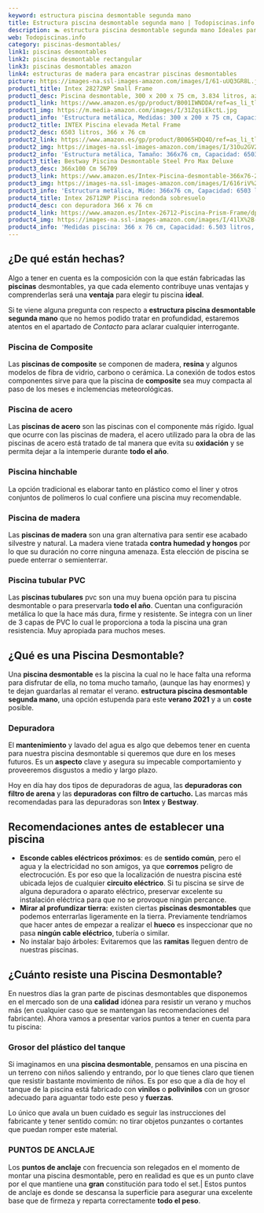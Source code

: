 ```yaml
---
keyword: estructura piscina desmontable segunda mano
title: Estructura piscina desmontable segunda mano | Todopiscinas.info
description: 🏊 estructura piscina desmontable segunda mano Ideales para este verano 2021. Aquí puedes comprar estructura piscina desmontable segunda mano y comparar con otras similares. No dejes escapar estructura piscina desmontable segunda mano a un precio realmente tentador.
web: Todopiscinas.info
category: piscinas-desmontables/
link1: piscinas desmontables
link2: piscina desmontable rectangular
link3: piscinas desmontables amazon
link4: estructuras de madera para encastrar piscinas desmontables
picture: https://images-na.ssl-images-amazon.com/images/I/61-uUQ3GR8L.jpg
product1_title: Intex 28272NP Small Frame
product1_desc: Piscina desmontable, 300 x 200 x 75 cm, 3.834 litros, azul
product1_link: https://www.amazon.es/gp/product/B001IWNDDA/ref=as_li_tl?ie=UTF8&camp=3638&creative=24630&creativeASIN=B001IWNDDA&linkCode=as2&tag=todopiscinas0e-21&linkId=25b9d647487c889cb6ef56ed63f50ca1
product1_img: https://m.media-amazon.com/images/I/31ZqsiEkctL.jpg
product1_info: 'Estructura metálica, Medidas: 300 x 200 x 75 cm, Capacidad: 3.834 litros, Para 6 personas (+ 6 años), Fácil montaje, Forma rectangular'
product2_title: INTEX Piscina elevada Metal Frame
product2_desc: 6503 litros, 366 x 76 cm
product2_link: https://www.amazon.es/gp/product/B0065HDQ4O/ref=as_li_tl?ie=UTF8&camp=3638&creative=24630&creativeASIN=B0065HDQ4O&linkCode=as2&tag=todopiscinas0e-21&linkId=ed2430e3ba564d3527ee103df33ed7b3
product2_img: https://images-na.ssl-images-amazon.com/images/I/31Ou2GV2SAL.jpg
product2_info: 'Estructura metálica, Tamaño: 366x76 cm, Capacidad: 6503 litros, Forma circular, De 4 a 7 personas (+6 años)'
product3_title: Bestway Piscina Desmontable Steel Pro Max Deluxe
product3_desc: 366x100 Cm 56709
product3_link: https://www.amazon.es/Intex-Piscina-desmontable-366x76-28210NP/dp/B0065HDQ4O?__mk_es_ES=%C3%85M%C3%85%C5%BD%C3%95%C3%91&crid=25UQGV9HG2INI&dchild=1&keywords=piscinas+desmontables&qid=1615854176&sprefix=piscinas+dem%2Caps%2C201&sr=8-5&linkCode=ll1&tag=todopiscinas0e-21&linkId=34f200977c6cbaab1f3f4d9ac0e64755&language=es_ES&ref_=as_li_ss_tl
product3_img: https://images-na.ssl-images-amazon.com/images/I/616riV%2BiY3L.jpg
product3_info: 'Estructura metálica, Mide: 366x76 cm, Capacidad: 6503 litros, De 4 a 7 personas mayores de 6 años, Forma circular, Tecnología Super-Tough'
product4_title: Intex 26712NP Piscina redonda sobresuelo
product4_desc: con depuradora 366 x 76 cm
product4_link: https://www.amazon.es/Intex-26712-Piscina-Prism-Frame/dp/B07FB823GL?__mk_es_ES=%C3%85M%C3%85%C5%BD%C3%95%C3%91&dchild=1&keywords=piscinas+desmontables+con+depuradora&qid=1615936418&sr=8-5&linkCode=ll1&tag=todopiscinas0e-21&linkId=d98699de7830cd471766fa1daa36de34&language=es_ES&ref_=as_li_ss_tl
product4_img: https://images-na.ssl-images-amazon.com/images/I/41lX%2B-YpibL.jpg
product4_info: 'Medidas piscina: 366 x 76 cm, Capacidad: 6.503 litros, Incluye depuradora de cartucha A, Lona resistente triple capa'
---
```




## ¿De qué  están hechas?

Algo a tener en cuenta es la composición con la que están fabricadas las **piscinas** desmontables, ya que cada elemento contribuye unas ventajas y comprenderlas  será una **ventaja** para elegir tu piscina **ideal**.

Si te viene alguna pregunta con respecto a **estructura piscina desmontable segunda mano** que no hemos podido tratar en profundidad, estaremos atentos en el apartado de _Contacto_ para aclarar cualquier interrogante.


### Piscina de Composite

Las **piscinas de composite** se componen de madera, **resina** y algunos modelos de fibra de vidrio, carbono o cerámica. La conexión de todos estos componentes sirve para que la piscina de **composite** sea muy compacta al paso de los meses e inclemencias meteorológicas.


### Piscina de acero

Las **piscinas de acero** son las piscinas con el componente más rígido. Igual que ocurre con las piscinas de madera, el acero utilizado para la obra de las piscinas de acero está tratado de tal manera que evita su **oxidación** y se permita dejar a la intemperie durante **todo el año**.


### Piscina hinchable

 La opción tradicional es elaborar tanto en plástico como el liner y otros conjuntos de polímeros lo cual confiere una piscina muy recomendable.


### Piscina de madera

Las **piscinas de madera** son una gran alternativa para sentir ese acabado silvestre y natural. La madera viene tratada **contra humedad y hongos** por lo que su duración no corre ninguna amenaza. Esta elección de piscina se puede enterrar o semienterrar.


### Piscina tubular PVC

Las **piscinas tubulares** pvc son una muy buena opción para tu piscina desmontable o para preservarla **todo el año**. Cuentan una configuración metálica lo que la hace más dura, firme y resistente. Se integra con un liner de 3 capas de PVC lo cual le proporciona a toda la piscina una gran resistencia. Muy apropiada para muchos meses.
## ¿Qué es una Piscina Desmontable?

Una **piscina desmontable** es la piscina la cual no le hace falta una reforma para disfrutar de ella, no toma mucho tamaño, (aunque las hay enormes) y te dejan guardarlas al rematar el verano.  **estructura piscina desmontable segunda mano**, una opción estupenda para este **verano 2021** y a un **coste** posible.

<stats-list :link1=link1 :link2=link2 :link3=link3 :link4=link4 :category=category></stats-list>

<brand-panel :title=product1_title :desc=product1_desc :img=product1_img :link=product1_link></brand-panel>


### Depuradora

El **mantenimiento** y lavado del agua es algo que debemos tener en cuenta para nuestra piscina desmontable si queremos que dure en los meses futuros. Es un **aspecto** clave y asegura su impecable comportamiento y proveeremos disgustos a medio y largo plazo.

Hoy en día hay dos tipos de depuradoras de agua, las **depuradoras con filtro de arena** y  las **depuradoras** **con filtro de cartucho.** Las marcas más recomendadas para las depuradoras son **Intex** y **Bestway**.


## Recomendaciones antes de establecer una piscina



*   **Esconde cables eléctricos próximos**: es de **sentido común**, pero el agua y la electricidad no son amigos, ya que **corremos** peligro de electrocución. Es por eso que la localización de nuestra piscina esté ubicada lejos de cualquier **circuito eléctrico**. Si tu piscina se sirve de alguna depuradora o aparato eléctrico, preservar excelente su instalación eléctrica para que no se provoque ningún percance.
*   **Mirar al profundizar tierra:** existen ciertas **piscinas desmontables** que podemos enterrarlas ligeramente en la tierra. Previamente tendríamos que hacer antes de empezar a realizar el **hueco** es inspeccionar que no pasa **ningún cable eléctrico**, tubería o similar.
*   No instalar bajo árboles: Evitaremos que las **ramitas** lleguen dentro de nuestras piscinas.


## ¿Cuánto resiste una Piscina Desmontable?

En nuestros días la gran parte de piscinas desmontables que disponemos en el mercado son de una **calidad** idónea para resistir un verano y muchos más (en cualquier caso que se mantengan las recomendaciones del fabricante). Ahora vamos a presentar varios puntos a tener en cuenta para tu piscina:


### Grosor del plástico del tanque

Si imaginamos en una **piscina desmontable**, pensamos en una piscina en un terreno con niños saliendo y entrando, por lo que tienes claro que tienen que resistir bastante movimiento de niños. Es por eso que a día de hoy el tanque de la piscina está fabricado con **vinilos** o **polivinilos** con un grosor adecuado para aguantar todo este peso y **fuerzas**.

Lo único que avala un	 buen cuidado es seguir las instrucciones del fabricante y tener sentido común: no tirar objetos punzantes o cortantes que puedan romper este material.


### PUNTOS DE ANCLAJE

Los **puntos de anclaje** con frecuencia son relegados en el momento de montar una piscina desmontable, pero en realidad es que es un punto clave por el que mantiene una **gran** constitución para todo el set.| Estos puntos de anclaje es donde se descansa la superficie para asegurar una excelente base que de firmeza y reparta correctamente **todo el peso**.

<external-banner></external-banner>
